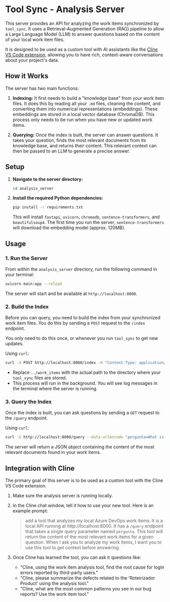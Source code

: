 # Tool Sync - Analysis Server

This server provides an API for analyzing the work items synchronized by `tool_sync`. It uses a Retrieval-Augmented Generation (RAG) pipeline to allow a Large Language Model (LLM) to answer questions based on the content of your local work item files.

It is designed to be used as a custom tool with AI assistants like the [Cline VS Code extension](https://marketplace.visualstudio.com/items?itemName=cline.bot), allowing you to have rich, context-aware conversations about your project's data.

## How it Works

The server has two main functions:

1.  **Indexing:** It first needs to build a "knowledge base" from your work item files. It does this by reading all your `.md` files, cleaning the content, and converting them into numerical representations (embeddings). These embeddings are stored in a local vector database (ChromaDB). This process only needs to be run when you have new or updated work items.

2.  **Querying:** Once the index is built, the server can answer questions. It takes your question, finds the most relevant documents from its knowledge base, and returns their content. This relevant context can then be passed to an LLM to generate a precise answer.

## Setup

1.  **Navigate to the server directory:**
    ```bash
    cd analysis_server
    ```

2.  **Install the required Python dependencies:**
    ```bash
    pip install -r requirements.txt
    ```
    This will install `fastapi`, `uvicorn`, `chromadb`, `sentence-transformers`, and `beautifulsoup4`. The first time you run the server, `sentence-transformers` will download the embedding model (approx. 120MB).

## Usage

### 1. Run the Server

From within the `analysis_server` directory, run the following command in your terminal:

```bash
uvicorn main:app --reload
```

The server will start and be available at `http://localhost:8000`.

### 2. Build the Index

Before you can query, you need to build the index from your synchronized work item files. You do this by sending a `POST` request to the `/index` endpoint.

You only need to do this once, or whenever you run `tool_sync` to get new updates.

Using `curl`:
```bash
curl -X POST http://localhost:8000/index -H "Content-Type: application/json" -d '{"work_items_path": "../work_items"}'
```

-   Replace `../work_items` with the actual path to the directory where your `tool_sync` files are stored.
-   This process will run in the background. You will see log messages in the terminal where the server is running.

### 3. Query the Index

Once the index is built, you can ask questions by sending a `GET` request to the `/query` endpoint.

Using `curl`:
```bash
curl -G http://localhost:8000/query --data-urlencode "pergunta=What is the most common cause of login errors?"
```

The server will return a JSON object containing the content of the most relevant documents found in your work items.

## Integration with Cline

The primary goal of this server is to be used as a custom tool with the Cline VS Code extension.

1.  Make sure the analysis server is running locally.
2.  In the Cline chat window, tell it how to use your new tool. Here is an example prompt:

    > add a tool that analyzes my local Azure DevOps work items. It is a local API running at http://localhost:8000.
    > It has a `/query` endpoint that takes a single query parameter named `pergunta`.
    > This tool will return the content of the most relevant work items for a given question.
    > When I ask you to analyze my work items, I want you to use this tool to get context before answering.

3.  Once Cline has learned the tool, you can ask it questions like:
    -   "Cline, using the work item analysis tool, find the root cause for login errors reported by third-party users."
    -   "Cline, please summarize the defects related to the 'Roteirizador Product' using the analysis tool."
    -   "Cline, what are the most common patterns you see in our bug reports? Use the work item tool."
